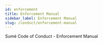 ```yaml
---
id: enforcement
title: Enforcement Manual
sidebar_label: Enforcement Manual
slug: /conduct/enforcement-manual
---
```


Sumé Code of Conduct - Enforcement Manual
